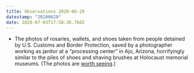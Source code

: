 ```yaml
---
title: Observations 2020-06-29
datestamp: "20200629"
date: 2020-07-03T17:50:36.760Z
---
```

- The photos of rosaries, wallets, and shoes taken from people detained by U.S. Customs and Border Protection, saved by a photographer working as janitor at a “processing center” in Ajo, Arizona, horrifyingly similar to the piles of shoes and shaving brushes at Holocaust memorial museums. (The photos are [worth seeing](https://www.newyorker.com/culture/photo-booth/a-janitors-collection-of-things-confiscated-from-migrants-in-the-desert).)